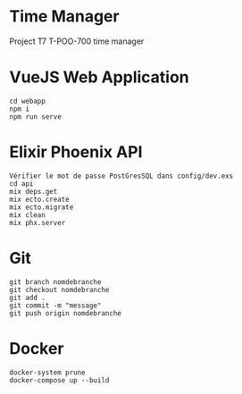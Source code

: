 # Time Manager
Project T7 T-POO-700 time manager
# VueJS Web Application
```
cd webapp
npm i
npm run serve
```
# Elixir Phoenix API
```
Vérifier le mot de passe PostGresSQL dans config/dev.exs
cd api
mix deps.get
mix ecto.create
mix ecto.migrate
mix clean
mix phx.server
```
# Git
```
git branch nomdebranche
git checkout nomdebranche
git add .
git commit -m "message"
git push origin nomdebranche
```
# Docker
```
docker-system prune
docker-compose up --build
```
